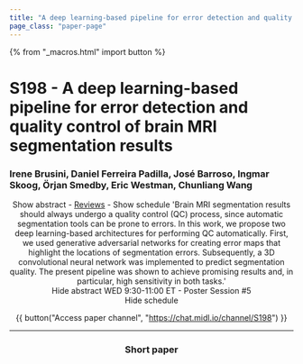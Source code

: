 ```yaml
---
title: "A deep learning-based pipeline for error detection and quality control of brain MRI segmentation results"
page_class: "paper-page"
---
```


{% from "_macros.html" import button %}

# S198 - A deep learning-based pipeline for error detection and quality control of brain MRI segmentation results


### Irene Brusini, Daniel Ferreira Padilla, José Barroso, Ingmar Skoog, Örjan Smedby, Eric Westman, Chunliang Wang

<center><a class="toggle_visibility" data-selector=".paper_abstract" data-level="3">Show abstract</a>
        - <a href="https://openreview.net/forum?id=sqbpwcNetg">Reviews</a>
        - <a class="toggle_visibility" data-selector=".paper_qa" data-level="3">Show schedule</a>

<span class="paper_abstract">
        'Brain MRI segmentation results should always undergo a quality control (QC) process, since automatic segmentation tools can be prone to errors. In this work, we propose two deep learning-based architectures for performing QC automatically. First, we used generative adversarial networks for creating error maps that highlight the locations of segmentation errors. Subsequently, a 3D convolutional neural network was implemented to predict segmentation quality. The present pipeline was shown to achieve promising results and, in particular, high sensitivity in both tasks.'
        <span class="actions">
  <br/>
  <a class="toggle_visibility" data-level="2">Hide abstract</a></span>
</span>

<span class="paper_qa">
        WED 9:30-11:00 ET - Poster Session #5
        <br/>
        <span class="actions"><a class="toggle_visibility" data-level="2">Hide schedule</a></span>
</span>

{{ button("Access paper channel", "https://chat.midl.io/channel/S198") }}

---

### Short paper
